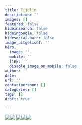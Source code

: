 ```yaml
---
title: Tijdlin
description: ''
images: []
featured: false
hideinsearch: false
hideingoogle: false
hidesocialshare: false
image_uitgelicht: ''
hero:
  image: ''
  mobile: ''
  link: ''
  disable_image_on_mobile: false
author: ''
date: 
url: ''
contactpersoon: []
categories: []
tags: []
draft: true

---
```

![](https://res.cloudinary.com/callvoip/image/upload/v1577777786/JAN_-_Vamos_niong2.png)![](https://res.cloudinary.com/callvoip/image/upload/v1577777809/JAN_-_CTI_l2tzxu.png)  ![](https://res.cloudinary.com/callvoip/image/upload/v1577777953/FEB_-_audio_yvngyn.png)![](https://res.cloudinary.com/callvoip/image/upload/v1577777972/MRT_-_click_to_dial_gpvitp.png)![](https://res.cloudinary.com/callvoip/image/upload/v1577777994/MRT_-_Qaller_update_u2b5yc.png)